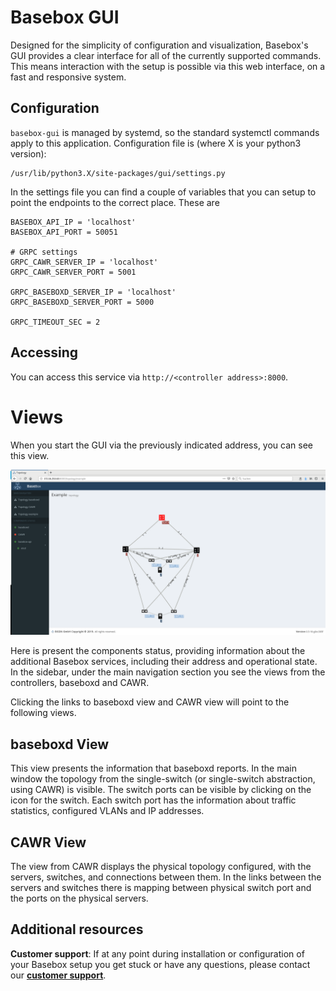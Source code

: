 # Basebox GUI

Designed for the simplicity of configuration and visualization, Basebox's GUI provides a clear interface for all of the currently supported commands. This means interaction with the setup is possible via this web interface,
on a fast and responsive system.

## Configuration

``basebox-gui`` is managed by systemd, so the standard systemctl commands apply to this application.
Configuration file is (where X is your python3 version):

```
/usr/lib/python3.X/site-packages/gui/settings.py
```

In the settings file you can find a couple of variables that you can setup to point the endpoints to the correct place. These are

```
BASEBOX_API_IP = 'localhost'
BASEBOX_API_PORT = 50051

# GRPC settings
GRPC_CAWR_SERVER_IP = 'localhost'
GRPC_CAWR_SERVER_PORT = 5001

GRPC_BASEBOXD_SERVER_IP = 'localhost'
GRPC_BASEBOXD_SERVER_PORT = 5000

GRPC_TIMEOUT_SEC = 2
```

## Accessing

You can access this service via ``http://<controller address>:8000``.

# Views

When you start the GUI via the previously indicated address, you can see this view.

![GUI Main view][main_view]

Here is present the components status, providing information about the additional Basebox services, including their address and operational state. In the sidebar, under the main navigation section you see the views from the
controllers, baseboxd and CAWR.

Clicking the links to baseboxd view and CAWR view will point to the following views.

## baseboxd View

This view presents the information that baseboxd reports. In the main window the topology from the single-switch (or single-switch abstraction, using CAWR) is visible. The switch ports can be visible by clicking on the icon for the 
switch. Each switch port has the information about traffic statistics, configured VLANs and IP addresses. 

## CAWR View 

The view from CAWR displays the physical topology configured, with the servers, switches, and connections between them. In the links between the servers and switches there is mapping between physical switch port and the 
ports on the physical servers.

## Additional resources

**Customer support**: If at any point during installation or configuration of your Basebox setup you get stuck or have any questions, please contact our **[customer support](../customer_support.html#customer_support)**.

[main_view]: ../images/gui_main_view.png
